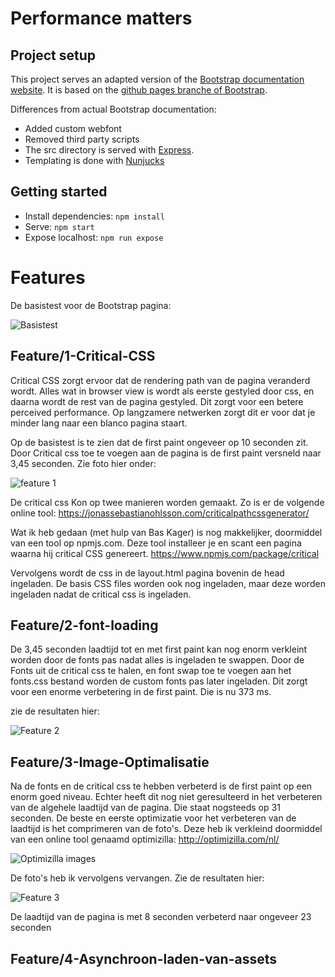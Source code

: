 # Performance matters

## Project setup

This project serves an adapted version of the [Bootstrap documentation website](http://getbootstrap.com/). It is based on the [github pages branche of Bootstrap](https://github.com/twbs/bootstrap/tree/gh-pages). 

Differences from actual Bootstrap documentation:

- Added custom webfont
- Removed third party scripts
- The src directory is served with [Express](https://expressjs.com/).
- Templating is done with [Nunjucks](https://mozilla.github.io/nunjucks/)

## Getting started

- Install dependencies: `npm install`
- Serve: `npm start`
- Expose localhost: `npm run expose`


# Features

De basistest voor de Bootstrap pagina:

![Basistest](https://lh3.googleusercontent.com/XatWix35Pg9aRMD0ftblER6HP7BQHx_Yu417R_DWEAsqLahzsFuWkFeQaA_cIamxXuHYnBec54SkDcJ4nBlSCo3wbjRpyr8xVwqj35h0RFUT17U5KhCcNrg3X5Qx80Nx7QiJoKhf-0nZlxj7QeEgrRdYJp8h5rRv97uU1zI5htgWnvV_zjuqtJx7-y1SjroidQRyMkCbSlX3ga6JMwqZmA3aybwb1rirkLTwe146zbV68c9tmP3jhEi15shDpnGUym_ZX0__WjbAYEGikVMXtfvyhBrS-VzZt6-HlwMyw1iPR_3JHnlRtZeV7MYgVfPAgRhuzd79WEvLQuLtDgA42YXzeaA1sr2BG_GFmiH0Penrrr5K9ig7ZDyjaQcv6Q8qeYlJiT1mrj5ZVaVaDg1y506lfvSHyzDrP2LEV9esnB3q-xBIumcESNLj_yZlwZm0vpEDlezBMngPO6IFwgOmOuBZn5tE9lTADG-qHXJdYdGnxPy6Sgn6HzeWMkdzWcfteH3viOlmQupg-FeeSV92H5Wx5YSXilOkJWo3bpPRxFXQLYNmzewuYu0AlxWVqsUWmp6_h4oleHmCwLWy7CWpmSHM8HHbSu4zxCjewg=w1452-h1496-no)

## Feature/1-Critical-CSS

Critical CSS zorgt ervoor dat de rendering path van de pagina veranderd wordt. Alles wat in browser view is wordt als eerste gestyled door css, en daarna wordt de rest van de pagina gestyled. Dit zorgt voor een betere perceived performance. Op langzamere netwerken zorgt dit er voor dat je minder lang naar een blanco pagina staart.

Op de basistest is te zien dat de first paint ongeveer op 10 seconden zit. Door Critical css toe te voegen aan de pagina is de first paint versneld naar 3,45 seconden. Zie foto hier onder:

![feature 1](https://lh3.googleusercontent.com/QjtLvuanPVACN3qJgep_xEYpLgB4wu-toBfjUfW8XDQIRe2GZBrZfb-Jhc7uLPIYbwh7rNyvhWLSL828tgMkAPlq4UjEdDA3rVNJHfrKczsJ1QOthao8VAeDha-V3tq6yj6ZfMDikcmAItrzqkE0eZeQtlCHY6J7_imHJ6CC9bofGa97hPJMdTeam4TFz7-QkCRZUqo74sB7rfNq_O_5CG8GyMLDGjuXw5Vl4YYRkksH34TlsIHOk32imgMG82ptLjAZT-uWJ5E_teGfZz7inhmiaggAxLypX21kUdxhBPkKHFYp7NzgVN03OdGAOsStu9WoT--T6rO1dnijJaCH6sf2xOBg97RcS7HdpX2OU56Kwpb6E8CCv_dxxmrNgl8A7CVOyP8k9-GM2mEkKnfDDGLxrSNR8aFfvzhMqFNFuOkCles8cqTMahDVvlxiaXJ8p59RQekynTBBdWPFsSYzuup6HMXZPJ3rPw21YkbGRsDvHcACIbNXrWVjB8ahDRzjzNj542Aa4xgEhFDfc6cYTe_jzilSZy-RH02i7zceBE78I6WFotfDqUmiKFDRDP15t5ph4hfO1IeW2fcRDmay1fgmUi-SDS3T1p8xfA=w1420-h1558-no)

De critical css Kon op twee manieren worden gemaakt. Zo is er de volgende online tool: https://jonassebastianohlsson.com/criticalpathcssgenerator/

Wat ik heb gedaan (met hulp van Bas Kager) is nog makkelijker, doormiddel van een tool op npmjs.com. Deze tool installeer je en scant een pagina waarna hij critical CSS genereert.
https://www.npmjs.com/package/critical

Vervolgens wordt de css in de layout.html pagina bovenin de head ingeladen. De basis CSS files worden ook nog ingeladen, maar deze worden ingeladen nadat de critical css is ingeladen. 

## Feature/2-font-loading

De 3,45 seconden laadtijd tot en met first paint kan nog enorm verkleint worden door de fonts pas nadat alles is ingeladen te swappen. Door de Fonts uit de critical css te halen, en font swap toe te voegen aan het fonts.css bestand worden de custom fonts pas later ingeladen. Dit zorgt voor een enorme verbetering in de first paint. Die is nu 373 ms. 

zie de resultaten hier:

![Feature 2](https://lh3.googleusercontent.com/x200Vi5j34S6iMQCXcR3v0YtIEp9dqrwZGgbMaFbBnBBNBEeYkmjge-_4Z7Wu11hFqTvgZeqdSrwqR13koFDN51IMS8_ifW9jkp7UjFBeC0JqCpFTydDgqISKVjtibrjoKo6wDjNkAzdqF-sVAVznPvARJEplfMwEvNh7h_k-z7TfaESxAfsDHa0FWE8s34WLWAwy-HchU1BeSCa2y7u8B3WoMwoK_8esBEgtW-8S3t0e_vD8TT-bSRwbAZRiC_Jyr-Aq9VeUMuKUVdLrt_s1_W9rq8vLK1d3ckSE9Ay6IJKsVn06fxYRkopDZ3V3mRyKx7YCZJDmICP2-QX0jw5Qr3Chw_S93ilY-WJrwH-7tAvDGIZ9z9xNV3Z99uteTHViOwDBcEzgJsv6rVD6qG27uzfUAIIiRDLEMyBmIyhFc1D8XYc3odyGkZh1YmXyJIR-HGCrY4x0z9XpdyHLU5btxsDP5fVFjmRGgsubzXtAHs7YRko3qE6RPUUqCnwDNCqJIaOu46U_3MTSqq7PPvmmi8GIjxus3poQTPMuoFYKawbilltw5Kbk8waeSjuhK9zppoZG2g5iMTx_x6JZbn0w3-N9HTCcYLHDg6tDw=w1600-h1560-no)

## Feature/3-Image-Optimalisatie

Na de fonts en de critical css te hebben verbeterd is de first paint op een enorm goed niveau. Echter heeft dit nog niet geresulteerd in het verbeteren van de algehele laadtijd van de pagina. Die staat nogsteeds op 31 seconden. De beste en eerste optimizatie voor het verbeteren van de laadtijd is het comprimeren van de foto's. Deze heb ik verkleind doormiddel van een online tool genaamd optimizilla: http://optimizilla.com/nl/

![Optimizilla images](https://lh3.googleusercontent.com/kagafzSXdjdG_Dpmko5VJ_s8EEakbE0mO9KA1BG6JAtCgXEwKgEmoFv7M8FC7E5SGYO5Tnxaftqw_PsQroDkVdDgoT_Aj2n7N2D8-epmFw-vFl-QQWI1KF9O7nDEi5ejVKe-rlekGyuqzLOGe8jYWnmwdP7QEgpXYtvhoAh_Hupuq1-cflILLNdLBmpEuSuG0g88bm_ru9Yk5BGxYxmvFrPHHiVq-9p8LMe6iT6iaordHxMtp7YntdcA0OMmwDemMr2zwMjLTDu60lvuOqOBhb9shlfhTph8SCNG9VVpj5LOMVeskOUZdfKLpUm9tMXGeNa86_8Lxfato3SubUVFbDetrvT0aWo2Hl9y-IfA0eoCLzWW-PkV-6ame8sdep3WzjXHq3GiaVKdCttucKwmyglrqE7NXtkm1mBzVJVEfbG4I4o-Iy4ayBoRZoW1zUZgUxfkHdMr57Sq2JkuhE0xoU2uUZfZm2hQ-DMLqnQKtNuUvBJF60Fn2ppNsFxJNvVFksv-dV5OZ4Rm_BhveW4oxDCy5LFUVguS_WBogZ6HeSW1m92JAgIfEiep2q4WltaboQfDOsCAIIY-e5nCv9tFxwrWrwkSRqoZNOP-MkA=w1864-h548-no)

De foto's heb ik vervolgens vervangen. Zie de resultaten hier:

![Feature 3](https://lh3.googleusercontent.com/FSgkJHwYJCkwzwa3toqJhwhSTBeDiDjQgMBbR_XXUmtwrc3q4e-5JF6isarUPHB5toCG9gdphVNK_OvWqFdP_BQx_VHjgq7zAhcPi7xuuAF3NZJWAAxDnmZtR_CY_3yRN49K0pkZlb1AvZqshQe3mEF32tC-ZZYEEXW5VyklPKnJyZMQV74lCyFiyEfUnphZybaTxOZ_1CPbw0Se8O_5lUbEj1D4T4rvmBHI2u_jFKszl85WEHO8ZnJa3GyfU4L2138B-wA0vXizysivzyc7zoVIDTVWcmoSTOtGtGj5vXXu0Gt9CX7zaQ_yj9w2k2YCxliKRtOhrxZmqGX7DfF3vudoGVoQZGriM6pUlqX7rD6e14CoTIfNVytLmPE6FlumkL6mlJK9FQ1ailV1Kd7eEm_2j-G0iXtMAvODjg3_rdSksnDqh0hhpzaUEQYC2L0Xo5ms3maGemf42Yms2mQDq3-LW13lCUiksleANM-oQpXGVLhP9Wrm4t7BrcoYMjZIpQwqwbY5VkOmg7p-edH7EERSrVmR4of528DTn27ngvNfGMvpWAqAOCO2W7sk8EhLyIrrclpkXgTLpubB1KfCt0LgYVW-iIZGRkRisXQ=w1648-h1556-no)

De laadtijd van de pagina is met 8 seconden verbeterd naar ongeveer 23 seconden

## Feature/4-Asynchroon-laden-van-assets
















